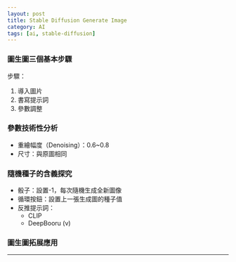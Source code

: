 ```yaml
---
layout: post
title: Stable Diffusion Generate Image
category: AI
tags: [ai, stable-diffusion]
---
```


### 圖生圖三個基本步驟

步驟：
1. 導入圖片
2. 書寫提示詞
3. 參數調整

### 參數技術性分析

- 重繪幅度（Denoising）：0.6~0.8
- 尺寸：與原圖相同

### 隨機種子的含義探究

- 骰子：設置-1，每次隨機生成全新圖像
- 循環按鈕：設置上一張生成圖的種子值
- 反推提示詞：
  - CLIP
  - DeepBooru (v)

### 圖生圖拓展應用


---